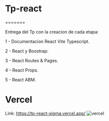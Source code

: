 
# Tp-react
=======

Entrega del Tp con la creacion de cada etapa:

1 - Documentacion React Vite Typescript.

2 - React y Boostrap:

3 - React Routes & Pages.

4 - React Props.

5 - React ABM.

# Vercel
Link: https://tp-react-sigma.vercel.app/
![vercel](https://github.com/AgusBehncke/Tp-react/assets/142950188/8fb93991-798d-4c4e-9b25-772b348ca0aa)


